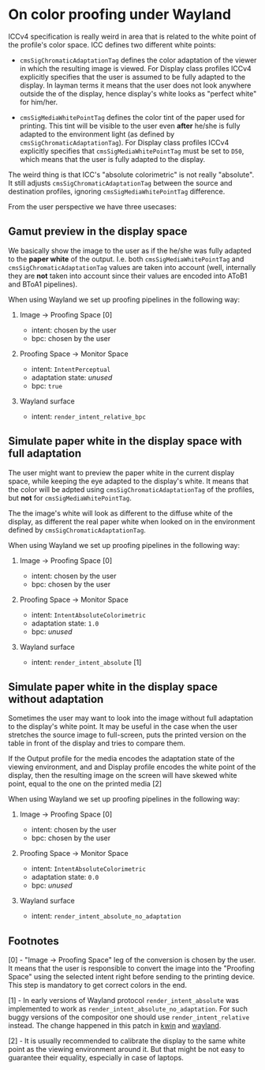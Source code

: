 # On color proofing under Wayland

ICCv4 specification is really weird in area that is related to the white point
of the profile's color space. ICC defines two different white points:

* `cmsSigChromaticAdaptationTag` defines the color adaptation of the viewer
  in which the resulting image is viewed. For Display class profiles
  ICCv4 explicitly specifies that the user is assumed to be fully adapted
  to the display. In layman terms it means that the user does not look
  anywhere outside the of the display, hence display's white looks as
  "perfect white" for him/her.

* `cmsSigMediaWhitePointTag` defines the color tint of the paper used
  for printing. This tint will be visible to the user even **after**
  he/she is fully adapted to the environment light (as defined by
  `cmsSigChromaticAdaptationTag`). For Display class profiles
  ICCv4 explicitly specifies that `cmsSigMediaWhitePointTag` must
  be set to `D50`, which means that the user is fully adapted to
  the display.

The weird thing is that ICC's "absolute colorimetric" is not really
"absolute". It still adjusts `cmsSigChromaticAdaptationTag` between
the source and destination profiles, ignoring `cmsSigMediaWhitePointTag`
difference.

From the user perspective we have three usecases:

## Gamut preview in the display space

We basically show the image to the user as if the he/she was
fully adapted to the **paper white** of the output. I.e.
both `cmsSigMediaWhitePointTag` and `cmsSigChromaticAdaptationTag`
values are taken into account (well, internally they are **not**
taken into account since their values are encoded into AToB1 and
BToA1 pipelines).

When using Wayland we set up proofing pipelines in the following way:

1) Image -> Proofing Space [0]
    * intent: chosen by the user
    * bpc: chosen by the user

2) Proofing Space -> Monitor Space
    * intent: `IntentPerceptual`
    * adaptation state: _unused_
    * bpc: `true`

3) Wayland surface
    * intent: `render_intent_relative_bpc`

## Simulate paper white in the display space **with full adaptation**

The user might want to preview the paper white in the current
display space, while keeping the eye adapted to the display's
white. It means that the color will be adpted using
`cmsSigChromaticAdaptationTag` of the profiles, but **not**
for `cmsSigMediaWhitePointTag`.

The the image's white will look as different to the diffuse
white of the display, as different the real paper white when
looked on in the environment defined by
`cmsSigChromaticAdaptationTag`.

When using Wayland we set up proofing pipelines in the following way:

1) Image -> Proofing Space [0]
    * intent: chosen by the user
    * bpc: chosen by the user

2) Proofing Space -> Monitor Space
    * intent: `IntentAbsoluteColorimetric`
    * adaptation state: `1.0`
    * bpc: _unused_

3) Wayland surface
    * intent: `render_intent_absolute` [1]

## Simulate paper white in the display space **without adaptation**

Sometimes the user may want to look into the image without full adaptation
to the display's white point. It may be useful in the case when the user
stretches the source image to full-screen, puts the printed version on
the table in front of the display and tries to compare them.

If the Output profile for the media encodes the adaptation state of
the viewing environment, and and Display profile encodes the white
point of the display, then the resulting image on the screen will have
skewed white point, equal to the one on the printed media [2]

When using Wayland we set up proofing pipelines in the following way:

1) Image -> Proofing Space [0]
    * intent: chosen by the user
    * bpc: chosen by the user

2) Proofing Space -> Monitor Space
    * intent: `IntentAbsoluteColorimetric`
    * adaptation state: `0.0`
    * bpc: _unused_

3) Wayland surface
    * intent: `render_intent_absolute_no_adaptation`

## Footnotes

[0] - "Image -> Proofing Space" leg of the conversion is chosen by the user.
It means that the user is responsible to convert the image into the
"Proofing Space" using the selected intent right before sending to
the printing device. This step is mandatory to get correct colors in the end.

[1] - In early versions of Wayland protocol `render_intent_absolute` was implemented
to work as `render_intent_absolute_no_adaptation`. For such buggy versions of
the compositor one should use `render_intent_relative` instead. The change happened in
this patch in [kwin](https://invent.kde.org/plasma/kwin/-/merge_requests/8032)
and [wayland](https://gitlab.freedesktop.org/wayland/wayland-protocols/-/merge_requests/439/).

[2] - It is usually recommended to calibrate the display to the same white
point as the viewing environment around it. But that might be not easy to guarantee
their equality, especially in case of laptops.